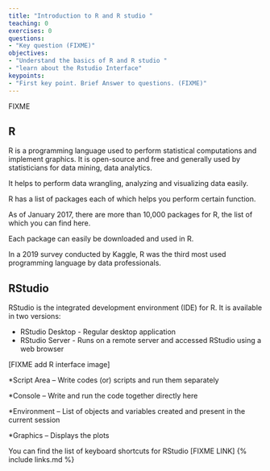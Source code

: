 ```yaml
---
title: "Introduction to R and R studio "
teaching: 0
exercises: 0
questions:
- "Key question (FIXME)"
objectives:
- "Understand the basics of R and R studio "
- "learn about the Rstudio Interface"
keypoints:
- "First key point. Brief Answer to questions. (FIXME)"
---
```

FIXME

## **R**
R is a programming language used to perform statistical computations and implement graphics. 
It is open-source and free and generally used by statisticians for data mining, data analytics. 

It helps to perform data wrangling, analyzing and visualizing data easily.

R has a list of packages each of which helps you perform certain function. 

As of January 2017, there are more than 10,000 packages for R, the list of which you can find here.

Each package can easily be downloaded and used in R.

In a 2019 survey conducted by Kaggle, R was the third most used programming language by data professionals.

## **RStudio**

RStudio is the integrated development environment (IDE) for R. It is available in two versions:
* RStudio Desktop - Regular desktop application
* RStudio Server - Runs on a remote server and accessed RStudio using a web browser


[FIXME add R interface image]


*Script Area – Write codes (or) scripts and run them separately

*Console – Write and run the code together directly here

*Environment – List of objects and variables created and present in the current session

*Graphics – Displays the plots



You can find the list of keyboard shortcuts for RStudio [FIXME LINK]
{% include links.md %}
